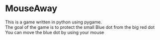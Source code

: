 # MouseAway
This is a game written in python using pygame.
<br>
The goal of the game is to protect the small Blue dot from the big red dot
<br>
You can move the blue dot by using your mouse
